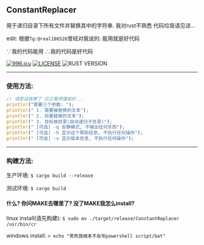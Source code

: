 ## ConstantReplacer
用于递归目录下所有文件并替换其中的字符串. 我对rust不熟悉 代码垃圾请见谅...

edit: 根据`Tg:@real186526`曾经对我说的: 能用就是好代码 

∵我的代码能用 ∴我的代码是好代码

[![996.icu](https://img.shields.io/badge/link-996.icu-red.svg)](https://996.icu)
[![LICENSE](https://img.shields.io/badge/license-Anti%20996-blue.svg)](https://github.com/996icu/996.ICU/blob/master/LICENSE)
![RUST VERSION](https://img.shields.io/badge/Rust-2018-blue.svg)

---

### 使用方法:
```rust
// 请原谅我懒了 总之看得懂就好...
println!("需要三个参数: ");
println!(" 1. 需要被替换的文本");
println!(" 2. 将要替换的文本");
println!(" 3. 目标根目录(自动递归子目录)");
println!(" [可选] -q 安静模式, 不输出任何东西");
println!(" [可选] -h 显示这个帮助信息, 不执行任何操作");
println!(" [可选] -v 显示版本信息, 不执行任何操作");
```
---
### 构建方法:

生产环境: `$ cargo build --release`

测试环境: `$ cargo build`

#### 什么? 你问MAKE去哪里了? 没了MAKE我怎么install?

linux install(请先构建): `$ sudo mv ./target/release/ConstantReplacer /usr/bin/cr`

windows install: `> echo "笑死我根本不会写powershell script/bat"`